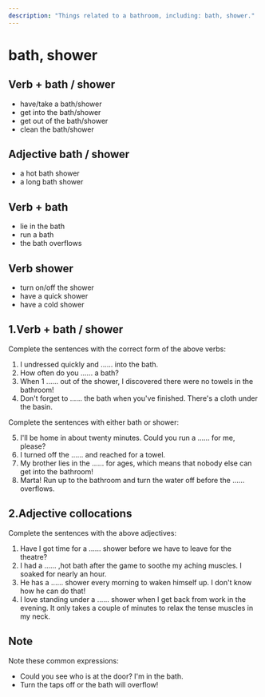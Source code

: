 ```yaml
---
description: "Things related to a bathroom, including: bath, shower."
---
```


# bath, shower

## Verb + bath / shower

- have/take a bath/shower
- get into the bath/shower
- get out of the bath/shower
- clean the bath/shower

## Adjective bath / shower

- a hot bath shower
- a long bath shower

## Verb + bath

- lie in the bath
- run a bath
- the bath overflows

## Verb shower

- turn on/off the shower
- have a quick shower
- have a cold shower

## 1.Verb + bath / shower

Complete the sentences with the correct form of the above verbs:

1. I undressed quickly and ...... into the bath.
2. How often do you ...... a bath?
3. When 1 ...... out of the shower, I discovered there were no towels in the bathroom!
4. Don't forget to ...... the bath when you've finished. There's a cloth under the basin.

Complete the sentences with either bath or shower:

5. I'll be home in about twenty minutes. Could you run a ...... for me, please?
6. I turned off the ...... and reached for a towel.
7. My brother lies in the ...... for ages, which means that nobody else can get into the bathroom!
8. Marta! Run up to the bathroom and turn the water off before the ...... overflows.

## 2.Adjective collocations

Complete the sentences with the above adjectives:

1. Have I got time for a ...... shower before we have to leave for the theatre?
2. I had a ...... ,hot bath after the game to soothe my aching muscles. I soaked for nearly an hour.
3. He has a ...... shower every morning to waken himself up. I don't know how he can do that!
4. I love standing under a ...... shower when I get back from work in the evening. It only takes a couple of minutes to relax the tense muscles in my neck.

## Note

Note these common expressions:

- Could you see who is at the door? I'm in the bath.
- Turn the taps off or the bath will overflow!
